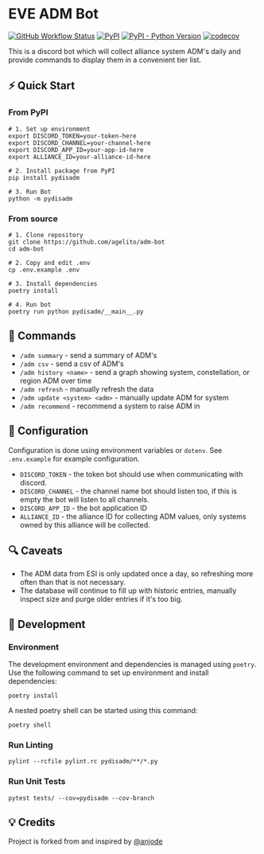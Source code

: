 # EVE ADM Bot

[![GitHub Workflow Status](https://img.shields.io/github/actions/workflow/status/agelito/adm-bot/ci-cd.yml)](https://github.com/agelito/adm-bot/actions/workflows/ci-cd.yml)
[![PyPI](https://img.shields.io/pypi/v/pydisadm)](https://pypi.org/project/pydisadm/)
[![PyPI - Python Version](https://img.shields.io/pypi/pyversions/pydisadm)](https://pypi.org/project/pydisadm/)
[![codecov](https://codecov.io/gh/agelito/adm-bot/branch/main/graph/badge.svg?token=OHRY3OW18Y)](https://codecov.io/gh/agelito/adm-bot)

This is a discord bot which will collect alliance system ADM's daily and provide commands to display them in a convenient tier list.

## ⚡ Quick Start

### From PyPI
```shell
# 1. Set up environment
export DISCORD_TOKEN=your-token-here
export DISCORD_CHANNEL=your-channel-here
export DISCORD_APP_ID=your-app-id-here
export ALLIANCE_ID=your-alliance-id-here

# 2. Install package from PyPI
pip install pydisadm

# 3. Run Bot
python -m pydisadm
```

### From source
```shell
# 1. Clone repository
git clone https://github.com/agelito/adm-bot
cd adm-bot

# 2. Copy and edit .env
cp .env.example .env

# 3. Install dependencies
poetry install

# 4. Run bot
poetry run python pydisadm/__main__.py
```

## 📃 Commands

- `/adm summary` - send a summary of ADM's
- `/adm csv` - send a csv of ADM's
- `/adm history <name>` - send a graph showing system, constellation, or region ADM over time
- `/adm refresh` - manually refresh the data
- `/adm update <system> <adm>` - manually update ADM for system
- `/adm recommend` - recommend a system to raise ADM in

## 🔧 Configuration
Configuration is done using environment variables or `dotenv`. See `.env.example` for example configuration.

- `DISCORD_TOKEN` - the token bot should use when communicating with discord.
- `DISCORD_CHANNEL` - the channel name bot should listen too, if this is empty the bot will listen to all channels.
- `DISCORD_APP_ID` - the bot application ID
- `ALLIANCE_ID` - the alliance ID for collecting ADM values, only systems owned by this alliance will be collected.

## 🔍 Caveats
* The ADM data from ESI is only updated once a day, so refreshing more often than that is not necessary.
* The database will continue to fill up with historic entries, manually inspect size and purge older entries if it's too big.

## 🚧 Development

### Environment
The development environment and dependencies is managed using `poetry`. Use the following command to set up environment and install dependencies:
```shell
poetry install
```

A nested poetry shell can be started using this command:
```shell
poetry shell
```

### Run Linting
```shell
pylint --rcfile pylint.rc pydisadm/**/*.py
```

### Run Unit Tests
```shell
pytest tests/ --cov=pydisadm --cov-branch
```

## 💡 Credits
Project is forked from and inspired by [@anjode](https://www.github.com/anjode)
